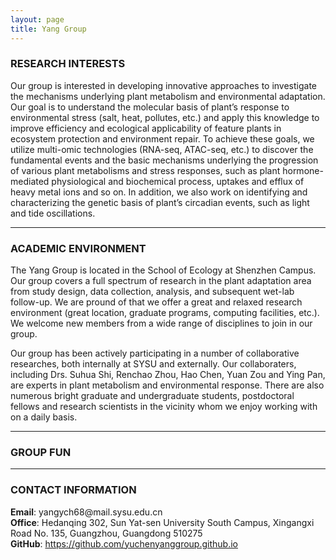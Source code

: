 ```yaml
---
layout: page
title: Yang Group
---
```


### RESEARCH INTERESTS

Our group is interested in developing innovative approaches to investigate the mechanisms underlying plant metabolism and environmental adaptation. Our goal is to understand the molecular basis of plant’s response to environmental stress (salt, heat, pollutes, etc.) and apply this knowledge to improve efficiency and ecological applicability of feature plants in ecosystem protection and environment repair. To achieve these goals, we utilize multi-omic technologies (RNA-seq, ATAC-seq, etc.) to discover the fundamental events and the basic mechanisms underlying the progression of various plant metabolisms and stress responses, such as plant hormone-mediated physiological and biochemical process, uptakes and efflux of heavy metal ions and so on. In addition, we also work on identifying and characterizing the genetic basis of plant’s circadian events, such as light and tide oscillations.


---

### ACADEMIC ENVIRONMENT

The Yang Group is located in the School of Ecology at Shenzhen Campus. Our group covers a full spectrum of research in the plant adaptation area from study design, data collection, analysis, and subsequent wet-lab follow-up. We are pround of that we offer a great and relaxed research environment (great location, graduate programs, computing facilities, etc.). We welcome new members from a wide range of disciplines to join in our group.

Our group has been actively participating in a number of collaborative researches, both internally at SYSU and externally. Our collaboraters, including Drs. Suhua Shi, Renchao Zhou, Hao Chen, Yuan Zou and Ying Pan, are experts in plant metabolism and environmental response. There are also numerous bright graduate and undergraduate students, postdoctoral fellows and research scientists in the vicinity whom we enjoy working with on a daily basis.

---

### GROUP FUN

---

### CONTACT INFORMATION

<div class="container">
    <div class="row-fluid">
            <b>Email</b>: yangych68@mail.sysu.edu.cn<br/>
            <b>Office</b>: Hedanqing 302, Sun Yat-sen University South Campus, Xingangxi Road No. 135, Guangzhou, Guangdong 510275<br/>
            <b>GitHub</b>: <a href="https://github.com/yuchenyanggroup.github.io">https://github.com/yuchenyanggroup.github.io</a><br/>
    </div>
</div>
